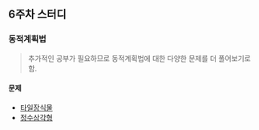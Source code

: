 ## 6주차 스터디

### 동적계획법
> 추가적인 공부가 필요하므로 동적계획법에 대한 다양한 문제를 더 풀어보기로 함.

#### 문제
- [타일장식물](https://programmers.co.kr/learn/courses/30/lessons/43104)
- [정수삼각형](https://programmers.co.kr/learn/courses/30/lessons/43105)